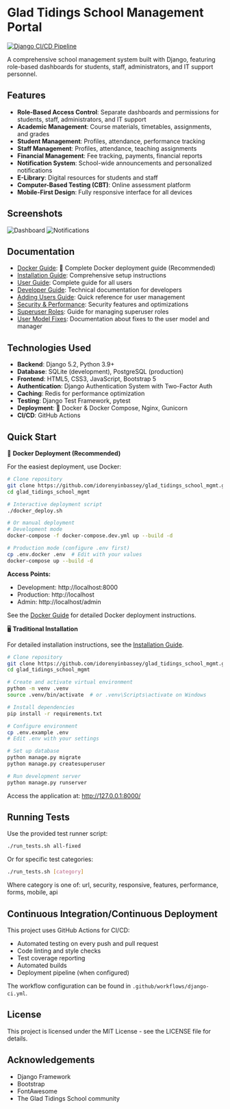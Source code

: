 # Glad Tidings School Management Portal

[![Django CI/CD Pipeline](https://github.com/idorenyinbassey/glad_school_mgm/actions/workflows/django-ci.yml/badge.svg)](https://github.com/idorenyinbassey/glad_school_mgm/actions/workflows/django-ci.yml)

A comprehensive school management system built with Django, featuring role-based dashboards for students, staff, administrators, and IT support personnel.

## Features

- **Role-Based Access Control**: Separate dashboards and permissions for students, staff, administrators, and IT support
- **Academic Management**: Course materials, timetables, assignments, and grades
- **Student Management**: Profiles, attendance, performance tracking
- **Staff Management**: Profiles, attendance, teaching assignments
- **Financial Management**: Fee tracking, payments, financial reports
- **Notification System**: School-wide announcements and personalized notifications
- **E-Library**: Digital resources for students and staff
- **Computer-Based Testing (CBT)**: Online assessment platform
- **Mobile-First Design**: Fully responsive interface for all devices

## Screenshots

![Dashboard](docs/images/dashboard.png)
![Notifications](docs/images/notifications.png)

## Documentation

- [Docker Guide](docs/DOCKER_GUIDE.md): 🐳 Complete Docker deployment guide (Recommended)
- [Installation Guide](docs/INSTALLATION.md): Comprehensive setup instructions
- [User Guide](docs/user_guide.md): Complete guide for all users
- [Developer Guide](docs/developer_guide.md): Technical documentation for developers
- [Adding Users Guide](docs/adding_users_guide.md): Quick reference for user management
- [Security & Performance](docs/security_performance.md): Security features and optimizations
- [Superuser Roles](docs/superuser_roles.md): Guide for managing superuser roles
- [User Model Fixes](docs/user_model_fixes.md): Documentation about fixes to the user model and manager

## Technologies Used

- **Backend**: Django 5.2, Python 3.9+
- **Database**: SQLite (development), PostgreSQL (production)
- **Frontend**: HTML5, CSS3, JavaScript, Bootstrap 5
- **Authentication**: Django Authentication System with Two-Factor Auth
- **Caching**: Redis for performance optimization
- **Testing**: Django Test Framework, pytest
- **Deployment**: 🐳 Docker & Docker Compose, Nginx, Gunicorn
- **CI/CD**: GitHub Actions

## Quick Start

🐳 **Docker Deployment (Recommended)**

For the easiest deployment, use Docker:

```bash
# Clone repository
git clone https://github.com/idorenyinbassey/glad_tidings_school_mgmt.git
cd glad_tidings_school_mgmt

# Interactive deployment script
./docker_deploy.sh

# Or manual deployment
# Development mode
docker-compose -f docker-compose.dev.yml up --build -d

# Production mode (configure .env first)
cp .env.docker .env  # Edit with your values
docker-compose up --build -d
```

**Access Points:**
- Development: http://localhost:8000
- Production: http://localhost
- Admin: http://localhost/admin

See the [Docker Guide](docs/DOCKER_GUIDE.md) for detailed Docker deployment instructions.

🖥️ **Traditional Installation**

For detailed installation instructions, see the [Installation Guide](docs/INSTALLATION.md).

```bash
# Clone repository
git clone https://github.com/idorenyinbassey/glad_tidings_school_mgmt.git
cd glad_tidings_school_mgmt

# Create and activate virtual environment
python -m venv .venv
source .venv/bin/activate  # or .venv\Scripts\activate on Windows

# Install dependencies
pip install -r requirements.txt

# Configure environment
cp .env.example .env
# Edit .env with your settings

# Set up database
python manage.py migrate
python manage.py createsuperuser

# Run development server
python manage.py runserver
```

Access the application at: http://127.0.0.1:8000/

## Running Tests

Use the provided test runner script:

```bash
./run_tests.sh all-fixed
```

Or for specific test categories:

```bash
./run_tests.sh [category]
```

Where category is one of: url, security, responsive, features, performance, forms, mobile, api

## Continuous Integration/Continuous Deployment

This project uses GitHub Actions for CI/CD:

- Automated testing on every push and pull request
- Code linting and style checks
- Test coverage reporting
- Automated builds
- Deployment pipeline (when configured)

The workflow configuration can be found in `.github/workflows/django-ci.yml`.

## License

This project is licensed under the MIT License - see the LICENSE file for details.

## Acknowledgements

- Django Framework
- Bootstrap
- FontAwesome
- The Glad Tidings School community
